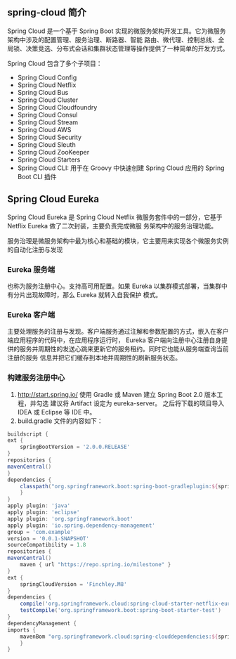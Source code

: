 ## spring-cloud 简介
Spring Cloud 是一个基于 Spring Boot 实现的微服务架构开发工具。它为微服务架构中涉及的配置管理、服务治理、断路器、智能
路由、微代理、控制总线、全局锁、决策竞选、分布式会话和集群状态管理等操作提供了一种简单的开发方式。

Spring Cloud 包含了多个子项目：

- Spring Cloud Config
-  Spring Cloud Netflix
- Spring Cloud Bus
- Spring Cloud Cluster
- Spring Cloud Cloudfoundry
- Spring Cloud Consul
- Spring Cloud Stream
- Spring Cloud AWS
- Spring Cloud Security
- Spring Cloud Sleuth
- Spring Cloud ZooKeeper
- Spring Cloud Starters
- Spring Cloud CLI: 用于在 Groovy 中快速创建 Spring Cloud 应用的 Spring Boot CLI 插件

## Spring Cloud Eureka

Spring Cloud Eureka 是 Spring Cloud Netflix 微服务套件中的一部分，它基于 Netflix Eureka 做了二次封装，主要负责完成微服
务架构中的服务治理功能。

服务治理是微服务架构中最为核心和基础的模块，它主要用来实现各个微服务实例的自动化注册与发现

### Eureka 服务端
也称为服务注册中心。支持高可用配置。如果 Eureka 以集群模式部署，当集群中有分片出现故障时，那么 Eureka 就转入自我保护
模式。
### Eureka 客户端
主要处理服务的注册与发现。客户端服务通过注解和参数配置的方式，嵌入在客户端应用程序的代码中，在应用程序运行时，
Eureka 客户端向注册中心注册自身提供的服务并周期性的发送心跳来更新它的服务租约。同时它也能从服务端查询当前注册的服务
信息并把它们缓存到本地并周期性的刷新服务状态。

### 构建服务注册中心
1. http://start.spring.io/ 使用 Gradle 或 Maven 建立 Spring Boot 2.0 版本工程，并勾选
    建议将 Artifact 设定为 eureka-server。 之后将下载的项目导入 IDEA 或 Eclipse 等 IDE 中。
2. build.gradle 文件的内容如下：
~~~groovy
buildscript {
ext {
    springBootVersion = '2.0.0.RELEASE'
}
repositories {
mavenCentral()
}
dependencies {
    classpath("org.springframework.boot:spring-boot-gradleplugin:${springBootVersion}")
    }
}
apply plugin: 'java'
apply plugin: 'eclipse'
apply plugin: 'org.springframework.boot'
apply plugin: 'io.spring.dependency-management'
group = 'com.example'
version = '0.0.1-SNAPSHOT'
sourceCompatibility = 1.8
repositories {
mavenCentral()
    maven { url "https://repo.spring.io/milestone" }
}
ext {
    springCloudVersion = 'Finchley.M8'
}
dependencies {
    compile('org.springframework.cloud:spring-cloud-starter-netflix-eureka-server')
    testCompile('org.springframework.boot:spring-boot-starter-test')
}
dependencyManagement {
imports {
    mavenBom "org.springframework.cloud:spring-clouddependencies:${springCloudVersion}"
    }
}
~~~
